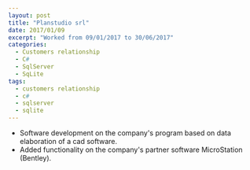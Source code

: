 ```yaml
---
layout: post
title: "Planstudio srl"
date: 2017/01/09
excerpt: "Worked from 09/01/2017 to 30/06/2017"
categories:
  - Customers relationship
  - C#
  - SqlServer
  - SqLite
tags:
  - customers relationship
  - c#
  - sqlserver
  - sqlite
---
```


- Software development on the company's program based on data elaboration of a cad software.
- Added functionality on the company's partner software MicroStation (Bentley).
